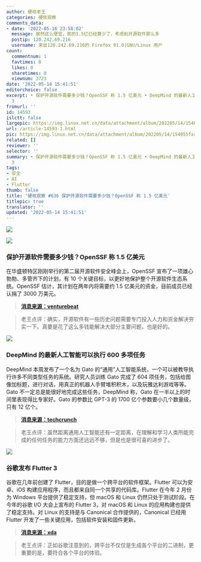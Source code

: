 ```yaml
---
author: 硬核老王
categories: 硬核观察
comments_data:
- date: '2022-05-16 23:58:02'
  message: 居然这么便宜，真的1.5亿已经算少了，考虑到开源软件那么多
  postip: 120.242.69.216
  username: 来自120.242.69.216的 Firefox 91.0|GNU/Linux 用户
count:
  commentnum: 1
  favtimes: 0
  likes: 0
  sharetimes: 0
  viewnum: 3723
date: '2022-05-14 15:41:51'
editorchoice: false
excerpt: • 保护开源软件需要多少钱？OpenSSF 称 1.5 亿美元 • DeepMind 的最新人工智能可以执行 600 多项任务 • 谷歌发布 Flutter
  3
fromurl: ''
id: 14593
islctt: false
largepic: https://img.linux.net.cn/data/attachment/album/202205/14/154055fxacakcx009gglxt.jpg
url: /article-14593-1.html
pic: https://img.linux.net.cn/data/attachment/album/202205/14/154055fxacakcx009gglxt.jpg.thumb.jpg
related: []
reviewer: ''
selector: ''
summary: • 保护开源软件需要多少钱？OpenSSF 称 1.5 亿美元 • DeepMind 的最新人工智能可以执行 600 多项任务 • 谷歌发布 Flutter
  3
tags:
- 安全
- AI
- Flutter
thumb: false
title: '硬核观察 #636 保护开源软件需要多少钱？OpenSSF 称 1.5 亿美元'
titlepic: true
translator: ''
updated: '2022-05-14 15:41:51'
---
```


![](/data/attachment/album/202205/14/154055fxacakcx009gglxt.jpg)


![](/data/attachment/album/202205/14/154102j5r7vjbmbj331hh1.jpg)


### 保护开源软件需要多少钱？OpenSSF 称 1.5 亿美元


在华盛顿特区刚刚举行的第二届开源软件安全峰会上，OpenSSF 宣布了一项雄心勃勃、多管齐下的计划，有 10 个关键目标，以更好地保护整个开源软件生态系统。OpenSSF 估计，其计划在两年内将需要约 1.5 亿美元的资金，目前成员已经认捐了 3000 万美元。



> 
> **[消息来源：venturebeat](https://venturebeat.com/2022/05/13/how-much-will-it-cost-to-secure-open-source-software-openssf-says-147-9m/)**
> 
> 
> 



> 
> 老王点评：确实，开源软件有一些历史问题需要专门投入人力和资金解决夯实一下。真要是花了这么多钱能解决大部分主要问题，也是好的。
> 
> 
> 


![](/data/attachment/album/202205/14/154117tkn1p2pyy97zsnd4.jpg)


### DeepMind 的最新人工智能可以执行 600 多项任务


DeepMind 本周发布了一个名为 Gato 的“通用”人工智能系统，一个可以被教导执行许多不同类型任务的系统。研究人员训练 Gato 完成了 604 项任务，包括给图像加标题，进行对话，用真正的机器人手臂堆积积木，以及玩雅达利游戏等等。Gato 不一定总是能很好地完成这些任务，DeepMind 称，Gato 在一半以上的时间里表现得比专家好。Gato 的参数比 GPT-3 的 1700 亿个参数要小几个数量级，只有 12 亿个。



> 
> **[消息来源：techcrunch](https://techcrunch.com/2022/05/13/deepminds-new-ai-can-perform-over-600-tasks-from-playing-games-to-controlling-robots/)**
> 
> 
> 



> 
> 老王点评：虽然距离通用人工智能还有一定距离，在理解和学习人类所能完成的任何任务的能力方面还远远不够，但是也是很可喜的进步了。
> 
> 
> 


![](/data/attachment/album/202205/14/154132xzvmrnss4r8otnev.jpg)


### 谷歌发布 Flutter 3


谷歌在几年前创建了 Flutter，目的是做一个跨平台的软件框架。Flutter 可以为安卓、iOS 构建应用程序，而且都来自同一个共享的代码库。Flutter 在今年 2 月份为 Windows 平台提供了稳定支持，但 macOS 和 Linux 仍然只处于测试阶段。在今年的谷歌 I/O 大会上宣布的 Flutter 3，对 macOS 和 Linux 的应用构建也提供了稳定支持。对 Linux 的支持是与 Canonical 合作提供的，Canonical 已经用 Flutter 开发了一些关键应用，包括软件安装和固件更新。



> 
> **[消息来源：xda](https://www.xda-developers.com/google-announces-flutter-3/)**
> 
> 
> 



> 
> 老王点评：正如谷歌注意到的，跨平台不仅仅是生成各个平台的二进制，更重要的是，要符合各个平台的体验。
> 
> 
>
